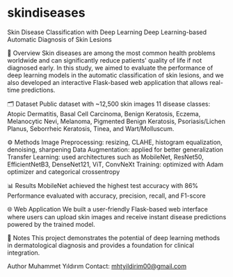 # skindiseases
Skin Disease Classification with Deep Learning
Deep Learning-based Automatic Diagnosis of Skin Lesions
 
📌 Overview
Skin diseases are among the most common health problems worldwide and can significantly reduce patients' quality of life if not diagnosed early.
In this study, we aimed to evaluate the performance of deep learning models in the automatic classification of skin lesions, and we also developed an interactive Flask-based web application that allows real-time predictions.
 
🗂 Dataset
Public dataset with ~12,500 skin images
11 disease classes:
Atopic Dermatitis, Basal Cell Carcinoma, Benign Keratosis, Eczema, Melanocytic Nevi, Melanoma, Pigmented Benign Keratosis, Psoriasis/Lichen Planus, Seborrheic Keratosis, Tinea, and Wart/Molluscum.

⚙️ Methods
Image Preprocessing: resizing, CLAHE, histogram equalization, denoising, sharpening
Data Augmentation: applied for better generalization
Transfer Learning: used architectures such as MobileNet, ResNet50, EfficientNetB3, DenseNet121, ViT, ConvNeXt
Training: optimized with Adam optimizer and categorical crossentropy

📊 Results
MobileNet achieved the highest test accuracy with 86%
Performance evaluated with accuracy, precision, recall, and F1-score

🌐 Web Application
We built a user-friendly Flask-based web interface where users can upload skin images and receive instant disease predictions powered by the trained model.

 
📄 Notes
This project demonstrates the potential of deep learning methods in dermatological diagnosis and provides a foundation for clinical integration.



Author
Muhammet Yıldırım
 Contact: mhtyildirim00@gmail.com
